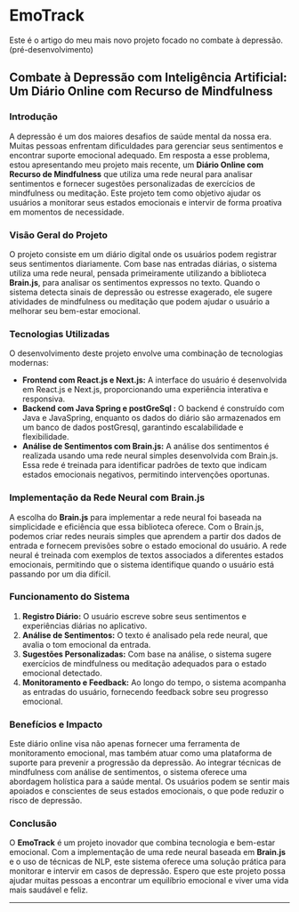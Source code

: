 # EmoTrack

Este é o artigo do meu mais novo projeto focado no combate à depressão. (pré-desenvolvimento)

## Combate à Depressão com Inteligência Artificial: Um Diário Online com Recurso de Mindfulness

### Introdução

A depressão é um dos maiores desafios de saúde mental da nossa era. Muitas pessoas enfrentam dificuldades para gerenciar seus sentimentos e encontrar suporte emocional adequado. Em resposta a esse problema, estou apresentando meu projeto mais recente, um **Diário Online com Recurso de Mindfulness** que utiliza uma rede neural para analisar sentimentos e fornecer sugestões personalizadas de exercícios de mindfulness ou meditação. Este projeto tem como objetivo ajudar os usuários a monitorar seus estados emocionais e intervir de forma proativa em momentos de necessidade.

### Visão Geral do Projeto

O projeto consiste em um diário digital onde os usuários podem registrar seus sentimentos diariamente. Com base nas entradas diárias, o sistema utiliza uma rede neural, pensada primeiramente utilizando a biblioteca **Brain.js**, para analisar os sentimentos expressos no texto. Quando o sistema detecta sinais de depressão ou estresse exagerado, ele sugere atividades de mindfulness ou meditação que podem ajudar o usuário a melhorar seu bem-estar emocional.

### Tecnologias Utilizadas

O desenvolvimento deste projeto envolve uma combinação de tecnologias modernas:

- **Frontend com React.js e Next.js:** A interface do usuário é desenvolvida em React.js e Next.js, proporcionando uma experiência interativa e responsiva.
- **Backend com Java Spring e postGreSql :** O backend é construído com Java e JavaSpring, enquanto os dados do diário são armazenados em um banco de dados postGresql, garantindo escalabilidade e flexibilidade.
- **Análise de Sentimentos com Brain.js:** A análise dos sentimentos é realizada usando uma rede neural simples desenvolvida com Brain.js. Essa rede é treinada para identificar padrões de texto que indicam estados emocionais negativos, permitindo intervenções oportunas.

### Implementação da Rede Neural com Brain.js

A escolha do **Brain.js** para implementar a rede neural foi baseada na simplicidade e eficiência que essa biblioteca oferece. Com o Brain.js, podemos criar redes neurais simples que aprendem a partir dos dados de entrada e fornecem previsões sobre o estado emocional do usuário. A rede neural é treinada com exemplos de textos associados a diferentes estados emocionais, permitindo que o sistema identifique quando o usuário está passando por um dia difícil.

### Funcionamento do Sistema

1. **Registro Diário:** O usuário escreve sobre seus sentimentos e experiências diárias no aplicativo.
2. **Análise de Sentimentos:** O texto é analisado pela rede neural, que avalia o tom emocional da entrada.
3. **Sugestões Personalizadas:** Com base na análise, o sistema sugere exercícios de mindfulness ou meditação adequados para o estado emocional detectado.
4. **Monitoramento e Feedback:** Ao longo do tempo, o sistema acompanha as entradas do usuário, fornecendo feedback sobre seu progresso emocional.

### Benefícios e Impacto

Este diário online visa não apenas fornecer uma ferramenta de monitoramento emocional, mas também atuar como uma plataforma de suporte para prevenir a progressão da depressão. Ao integrar técnicas de mindfulness com análise de sentimentos, o sistema oferece uma abordagem holística para a saúde mental. Os usuários podem se sentir mais apoiados e conscientes de seus estados emocionais, o que pode reduzir o risco de depressão.

### Conclusão

O **EmoTrack** é um projeto inovador que combina tecnologia e bem-estar emocional. Com a implementação de uma rede neural baseada em **Brain.js** e o uso de técnicas de NLP, este sistema oferece uma solução prática para monitorar e intervir em casos de depressão. Espero que este projeto possa ajudar muitas pessoas a encontrar um equilíbrio emocional e viver uma vida mais saudável e feliz.

---

